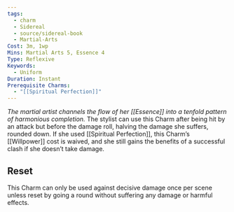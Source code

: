 ```yaml
---
tags:
  - charm
  - Sidereal
  - source/sidereal-book
  - Martial-Arts
Cost: 3m, 1wp
Mins: Martial Arts 5, Essence 4
Type: Reflexive
Keywords:
  - Uniform
Duration: Instant
Prerequisite Charms:
  - "[[Spiritual Perfection]]"
---
```

*The martial artist channels the flow of her [[Essence]] into a tenfold pattern of harmonious completion.*
The stylist can use this Charm after being hit by an attack but before the damage roll, halving the damage she suffers, rounded down. If she used [[Spiritual Perfection]], this Charm’s [[Willpower]] cost is waived, and she still gains the benefits of a successful clash if she doesn’t take damage. 
## Reset
This Charm can only be used against decisive damage once per scene unless reset by going a round without suffering any damage or harmful effects.